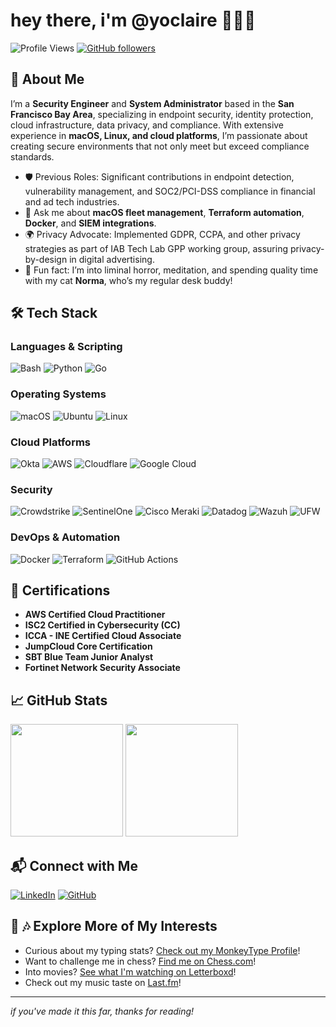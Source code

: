 # hey there, i'm @yoclaire 🧘🏻‍♀️

![Profile Views](https://komarev.com/ghpvc/?username=yoclaire&color=blueviolet)
[![GitHub followers](https://img.shields.io/github/followers/yoclaire.svg?style=social&label=Follow)](https://github.com/yoclaire?tab=followers)

## 🚀 About Me

I’m a **Security Engineer** and **System Administrator** based in the **San Francisco Bay Area**, specializing in endpoint security, identity protection, cloud infrastructure, data privacy, and compliance. With extensive experience in **macOS, Linux, and cloud platforms**, I’m passionate about creating secure environments that not only meet but exceed compliance standards.

- 🛡️ Previous Roles: Significant contributions in endpoint detection, vulnerability management, and SOC2/PCI-DSS compliance in financial and ad tech industries.
- 💬 Ask me about **macOS fleet management**, **Terraform automation**, **Docker**, and **SIEM integrations**.
- 🌍 Privacy Advocate: Implemented GDPR, CCPA, and other privacy strategies as part of IAB Tech Lab GPP working group, assuring privacy-by-design in digital advertising.
- 🎉 Fun fact: I’m into liminal horror, meditation, and spending quality time with my cat **Norma**, who’s my regular desk buddy!

## 🛠️ Tech Stack

### **Languages & Scripting**
![Bash](https://img.shields.io/badge/Bash-4EAA25?style=flat&logo=gnu-bash&logoColor=white)
![Python](https://img.shields.io/badge/Python-3776AB?style=flat&logo=python&logoColor=white)
![Go](https://img.shields.io/badge/Go-00ADD8?style=flat&logo=go&logoColor=white)

### **Operating Systems**
![macOS](https://img.shields.io/badge/macOS-000000?style=flat&logo=apple&logoColor=white)
![Ubuntu](https://img.shields.io/badge/Ubuntu-E95420?style=flat&logo=ubuntu&logoColor=white)
![Linux](https://img.shields.io/badge/Linux-FCC624?style=flat&logo=linux&logoColor=black)


### **Cloud Platforms**
![Okta](https://img.shields.io/badge/Okta-007DC1?style=flat&logo=okta&logoColor=white)
![AWS](https://img.shields.io/badge/AWS-FF9900?style=flat&logo=amazon-aws&logoColor=white)
![Cloudflare](https://img.shields.io/badge/Cloudflare-F38020?style=flat&logo=cloudflare&logoColor=white)
![Google Cloud](https://img.shields.io/badge/Google_Cloud-4285F4?style=flat&logo=google-cloud&logoColor=white)


### **Security**
![Crowdstrike](https://img.shields.io/badge/Crowdstrike-F83C0F?style=flat&logo=crowdstrike&logoColor=white)
![SentinelOne](https://img.shields.io/badge/SentinelOne-101010?style=flat&logo=sentinelone&logoColor=white)
![Cisco Meraki](https://img.shields.io/badge/Cisco_Meraki-008194?style=flat&logo=cisco&logoColor=white)
![Datadog](https://img.shields.io/badge/Datadog-632CA6?style=flat&logo=datadog&logoColor=white)
![Wazuh](https://img.shields.io/badge/Wazuh-005576?style=flat&logo=wazuh&logoColor=white)
![UFW](https://img.shields.io/badge/UFW-2E8B57?style=flat&logo=ubuntu&logoColor=white)

### **DevOps & Automation**
![Docker](https://img.shields.io/badge/Docker-2496ED?style=flat&logo=docker&logoColor=white)
![Terraform](https://img.shields.io/badge/Terraform-623CE4?style=flat&logo=terraform&logoColor=white)
![GitHub Actions](https://img.shields.io/badge/GitHub_Actions-2088FF?style=flat&logo=github-actions&logoColor=white)

## 📜 Certifications

- **AWS Certified Cloud Practitioner**
- **ISC2 Certified in Cybersecurity (CC)**
- **ICCA - INE Certified Cloud Associate**
- **JumpCloud Core Certification**
- **SBT Blue Team Junior Analyst**
- **Fortinet Network Security Associate**

## 📈 GitHub Stats

<div>
  <img height="180em" src="https://github-readme-streak-stats.herokuapp.com/?user=yoclaire&hide_border=true" />
  <img height="180em" src="https://github-readme-stats.vercel.app/api/top-langs/?username=yoclaire&exclude_repo=yoclaire.github.io&show_icons=true&hide_border=true&layout=compact&langs_count=8"/>
</div>

## 📬 Connect with Me

[![LinkedIn](https://img.shields.io/badge/LinkedIn-0A66C2?style=flat&logo=linkedin&logoColor=white)](https://linkedin.com/in/yoclaire)
[![GitHub](https://img.shields.io/badge/Like_recursion%3F-100000?style=flat&logo=github&logoColor=white)](https://github.com/yoclaire)

## 🎥 🎶 Explore More of My Interests

- Curious about my typing stats? [Check out my MonkeyType Profile](https://monkeytype.com/profile/yoclaire)!
- Want to challenge me in chess? [Find me on Chess.com](https://www.chess.com/member/yoclaire)!
- Into movies? [See what I'm watching on Letterboxd](https://letterboxd.com/iamingrid/)!
- Check out my music taste on [Last.fm](https://www.last.fm/user/punkbunniebabe)!

---

*if you've made it this far, thanks for reading!*
